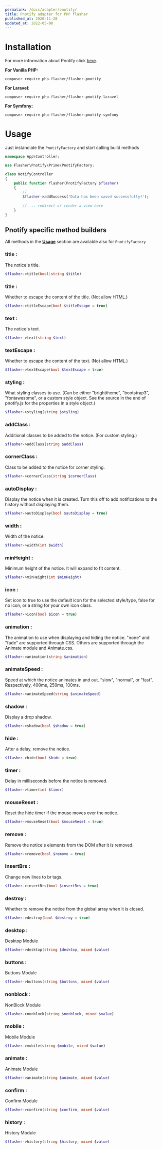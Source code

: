 ```yaml
---
permalink: /docs/adapter/pnotify/
title: Pnotify adapter for PHP flasher
published_at: 2020-11-28
updated_at: 2022-05-08
---
```


# Installation

For more information about Pnotify click <a href="https://sciactive.com/pnotify/">here</a>.

**For Vanilla PHP:**
```shell
composer require php-flasher/flasher-pnotify
```

**For Laravel:**
```shell
composer require php-flasher/flasher-pnotify-laravel
```

**For Symfony:**
```shell
composer require php-flasher/flasher-pnotify-symfony
```

# Usage

Just instanciate the `PnotifyFactory` and start calling build methods

```php
namespace App\Controller;

use Flasher\Pnotify\Prime\PnotifyFactory;

class NotifyController
{
    public function flasher(PnotifyFactory $flasher)
    {
        // ... 
        $flasher->addSuccess('Data has been saved successfully!');
        
        // ... redirect or render a view here
    }
}    
```
## Pnotify specific method builders

All methods in the **[Usage](/docs/usage/)** section are available also for `PnotifyFactory`

### title :
The notice's title.
```php 
$flasher->title(bool|string $title)
```

### title :
Whether to escape the content of the title. (Not allow HTML.)
```php
$flasher->titleEscape(bool $titleEscape = true)
```

### text :
The notice's text.
```php 
$flasher->text(string $text)
```

### textEscape :
Whether to escape the content of the text. (Not allow HTML.)
```php 
$flasher->textEscape(bool $textEscape = true)
```

### styling :
What styling classes to use. (Can be either "brighttheme", "bootstrap3", "fontawesome", or a custom style object.
See the source in the end of pnotify.js for the properties in a style object.)
```php 
$flasher->styling(string $styling)
```

### addClass :
Additional classes to be added to the notice. (For custom styling.)
```php 
$flasher->addClass(string $addClass)
```

### cornerClass :
Class to be added to the notice for corner styling.
```php 
$flasher->cornerClass(string $cornerClass)
```

### autoDisplay :
Display the notice when it is created. Turn this off to add notifications to the history without displaying them.
```php 
$flasher->autoDisplay(bool $autoDisplay = true)
```

### width :
Width of the notice.
```php 
$flasher->width(int $width)
```

### minHeight :
Minimum height of the notice. It will expand to fit content.
```php 
$flasher->minHeight(int $minHeight)
```

### icon :
Set icon to true to use the default icon for the selected style/type, false for no icon, or a string for your own
icon class.
```php 
$flasher->icon(bool $icon = true)
```

### animation :
The animation to use when displaying and hiding the notice. "none" and "fade" are supported through CSS. Others
are supported through the Animate module and Animate.css.
```php 
$flasher->animation(string $animation)
```

### animateSpeed :
Speed at which the notice animates in and out. "slow", "normal", or "fast". Respectively, 400ms, 250ms, 100ms.
```php 
$flasher->animateSpeed(string $animateSpeed)
```

### shadow :
Display a drop shadow.
```php 
$flasher->shadow(bool $shadow = true)
```

### hide :
After a delay, remove the notice.
```php 
$flasher->hide(bool $hide = true)
```

### timer :
Delay in milliseconds before the notice is removed.
```php 
$flasher->timer(int $timer)
```

### mouseReset :
Reset the hide timer if the mouse moves over the notice.
```php 
$flasher->mouseReset(bool $mouseReset = true)
```

### remove :
Remove the notice's elements from the DOM after it is removed.
```php 
$flasher->remove(bool $remove = true)
```

### insertBrs :
Change new lines to br tags.
```php 
$flasher->insertBrs(bool $insertBrs = true)
```

### destroy :
Whether to remove the notice from the global array when it is closed.
```php 
$flasher->destroy(bool $destroy = true)
```

### desktop :
Desktop Module
```php 
$flasher->desktop(string $desktop, mixed $value)
```

### buttons :
Buttons Module
```php 
$flasher->buttons(string $buttons, mixed $value)
```

### nonblock :
NonBlock Module
```php 
$flasher->nonblock(string $nonblock, mixed $value)
```

### mobile :
Mobile Module
```php 
$flasher->mobile(string $mobile, mixed $value)
```

### animate :
Animate Module
```php 
$flasher->animate(string $animate, mixed $value)
```

### confirm :
Confirm Module
```php 
$flasher->confirm(string $confirm, mixed $value)
```

### history :
History Module
```php
$flasher->history(string $history, mixed $value) 
```
